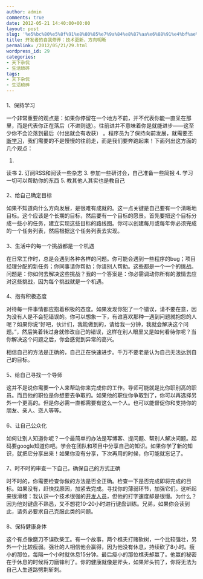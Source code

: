 ```yaml
---
author: admin
comments: true
date: 2012-05-21 14:40:00+00:00
layout: post
slug: '%e5%bc%80%e5%8f%91%e8%80%85%e7%9a%84%e8%87%aa%e6%88%91%e4%bf%ae%e5%85%bb%ef%bc%9a%e6%8a%80%e6%9c%af%e6%9b%b4%e6%96%b0%ef%bc%8c%e6%96%b9%e5%90%91%e6%98%8e%e6%99%b0'
title: 开发者的自我修养：技术更新，方向明晰
permalink: /2012/05/21/29.html
wordpress_id: 29
categories:
- 天下杂侃
- 生活琐碎
tags:
- 天下杂侃
- 生活琐碎
---
```






#### 
1、保持学习





一个非常重要的观点是：如果你停留在一个地方不前，并不代表你能一直呆在那里，而是代表你正在落后（不进则退）。往前进并不意味着你是就能进步——这至少你不会沦落到最后（付出就会有收获） 。程序员为了保持向前发展，就需要[不断学习](http://www.nowamagic.net/librarys/veda/tag/%E6%8A%80%E6%9C%AF%E6%9B%B4%E6%96%B0)，我们需要的不是慢慢的往前走，而是我们要奔跑起来！下面列出这方面的几个观点：






  1. 
读书
  2. 
订阅RSS和阅读一些杂志
  3. 
参加一些研讨会，自己准备一些简报
  4. 
学习一切可以帮助你的东西
  5. 
教其他人其实也是教自己



#### 
2、给自己确定目标





如果不知道向什么方向发展，是很难有成就的。这一点关键是自己要有一个清晰地目标。这个应该是个长期的目标，然后要有一个目标的愿景。首先要把这个目标分成一些小的任务，建立实现这些目标的路线图。你可以创建每月或每年你必须完成的一个任务列表，然后根据这个任务列表去实现。




#### 
3、生活中的每一个挑战都是一个机遇





在日常工作时，总是会遇到各种各样的问题。你可能会遇到一些程序的bug；项目经理分配的新任务；你同事请你帮助；你请别人帮助。这些都是一个一个的挑战。问题是：你如何去解决这些挑战？我的一个答案是：你必需调动你所有的激情去应对这些挑战，因为每个挑战就是一个机遇。




#### 
4、抱有积极态度





对待每一件事情都应抱着积极的态度。如果发现你犯了一个错误，请不要在意，因为没有人是不会犯错误的。你可以想象一下，有谁喜欢那种一遇到问题就抱怨的人呢？如果你说“好吧，伙计们，我能做到的，请给我一分钟，我就会解决这个问题。”，然后笑着转过身就修改自己的错误，这样在别人眼里又是如何看待你呢？当你解决这个问题之后，你会感觉到异常的高兴。





相信自己的方法是正确的，自己正在快速进步。千万不要老是认为自己无法达到自己的目标。




#### 
5、给自己寻找一个导师





这并不是说你需要一个人来帮助你来完成你的工作。导师可能就是比你职别高的职员。而且他的职位是你想要去争取的。如果他的职位你争取到了，你可以再选择另外一个更高的。但是你必需一直都需要有这么一个人。也可以能督促你和支持你的朋友、亲人、恋人等等。




#### 
6、让自己公众化





如何让别人知道你呢？一个最简单的办法是写博客、提问题、帮别人解决问题。起码要google知道你吧。学会在团队和项目中分享自己的知识。如果你学了新的知识，就把它分享出来！如果你没有分享，下次再用的时候，你可能就忘记了。




#### 
7、时不时的审查一下自己，确保自己的方式正确





时不时的，你需要检查你做的方法是否全正确。检查一下是否完成即将完成的目标。如果没有，赶快找原因，加紧去完成。寻找你的薄弱环节，加强它们。这听起来很滑稽：我认识一个技术很强的[开发人员](http://www.nowamagic.net/librarys/veda/tag/%E5%BC%80%E5%8F%91%E8%80%85)，但他的打字速度却是很慢。为什么？因为他对键盘不熟悉，又不想花10-20小时进行键盘训练。兄弟，如果你会读到此，请务必要求自己克服此类的问题。




#### 
8、保持健康身体





这个有点像磨刀不误砍柴工。有一个故事，两个樵夫打赌砍树，一个比较强壮，另外一个比较瘦弱。强壮的人相信他会赢得，因为他没有休息，持续砍了8小时。瘦小的那位，每隔一个小时就休息15分钟。最后瘦小的那位樵夫却赢了。他赢的秘密在于休息的时候将刀磨锋利了。你的健康就像是斧头，如果斧头钝了，你将无法为自己人生道路劈荆斩刺。



